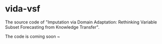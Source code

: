# vida-vsf
The source code of "Imputation via Domain Adaptation: Rethinking Variable Subset Forecasting from Knowledge Transfer".

The code is coming soon ~
